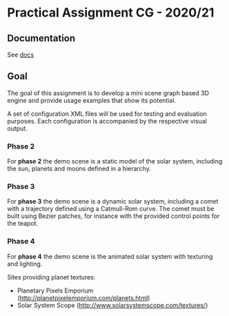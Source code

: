 # Practical Assignment CG - 2020/21

## Documentation

See [docs](https://alef-keuffer.github.io/proj/docs/)

## Goal

The goal of this assignment is to develop a mini scene graph based 3D engine and provide usage
examples that show its potential.

A set of configuration XML files will be used for testing and evaluation
purposes. Each configuration is accompanied by the respective visual output.

### Phase 2

For __phase 2__ the demo scene is a static model of the solar system, including the sun,
planets and moons defined in a hierarchy.

### Phase 3

For __phase 3__ the demo scene is a dynamic solar system, including a comet with a trajectory defined using a
Catmull-Rom curve. The comet must be built using Bezier patches, for instance with the provided
control points for the teapot. 

### Phase 4

For __phase 4__ the demo scene is the animated solar system with texturing and lighting.

Sites providing planet textures:

- Planetary Pixels Emporium (http://planetpixelemporium.com/planets.html)
- Solar System Scope (http://www.solarsystemscope.com/textures/) 

